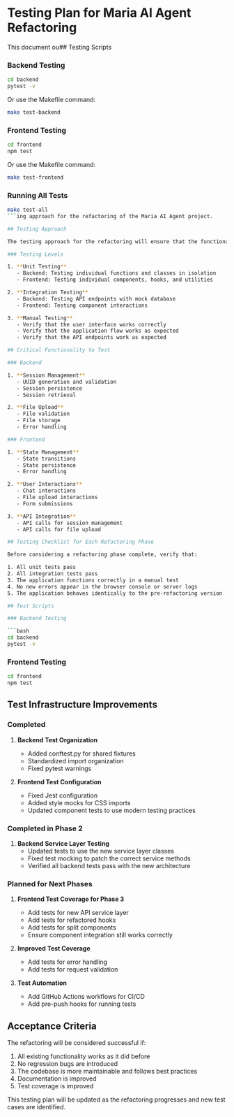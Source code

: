 # Testing Plan for Maria AI Agent Refactoring

This document ou## Testing Scripts

### Backend Testing

```bash
cd backend
pytest -v
```

Or use the Makefile command:

```bash
make test-backend
```

### Frontend Testing

```bash
cd frontend
npm test
```

Or use the Makefile command:

```bash
make test-frontend
```

### Running All Tests

```bash
make test-all
```ing approach for the refactoring of the Maria AI Agent project.

## Testing Approach

The testing approach for the refactoring will ensure that the functionality of the application remains intact while improving the codebase structure and quality. We will use a combination of unit tests, integration tests, and manual testing.

### Testing Levels

1. **Unit Testing**
   - Backend: Testing individual functions and classes in isolation
   - Frontend: Testing individual components, hooks, and utilities

2. **Integration Testing**
   - Backend: Testing API endpoints with mock database
   - Frontend: Testing component interactions

3. **Manual Testing**
   - Verify that the user interface works correctly
   - Verify that the application flow works as expected
   - Verify that the API endpoints work as expected

## Critical Functionality to Test

### Backend

1. **Session Management**
   - UUID generation and validation
   - Session persistence
   - Session retrieval

2. **File Upload**
   - File validation
   - File storage
   - Error handling

### Frontend

1. **State Management**
   - State transitions
   - State persistence
   - Error handling

2. **User Interactions**
   - Chat interactions
   - File upload interactions
   - Form submissions

3. **API Integration**
   - API calls for session management
   - API calls for file upload

## Testing Checklist for Each Refactoring Phase

Before considering a refactoring phase complete, verify that:

1. All unit tests pass
2. All integration tests pass
3. The application functions correctly in a manual test
4. No new errors appear in the browser console or server logs
5. The application behaves identically to the pre-refactoring version

## Test Scripts

### Backend Testing

```bash
cd backend
pytest -v
```

### Frontend Testing

```bash
cd frontend
npm test
```

## Test Infrastructure Improvements

### Completed

1. **Backend Test Organization**
   - Added conftest.py for shared fixtures
   - Standardized import organization
   - Fixed pytest warnings

2. **Frontend Test Configuration**
   - Fixed Jest configuration
   - Added style mocks for CSS imports
   - Updated component tests to use modern testing practices

### Completed in Phase 2

1. **Backend Service Layer Testing**
   - Updated tests to use the new service layer classes
   - Fixed test mocking to patch the correct service methods
   - Verified all backend tests pass with the new architecture

### Planned for Next Phases

1. **Frontend Test Coverage for Phase 3**
   - Add tests for new API service layer
   - Add tests for refactored hooks
   - Add tests for split components
   - Ensure component integration still works correctly

2. **Improved Test Coverage**
   - Add tests for error handling
   - Add tests for request validation

3. **Test Automation**
   - Add GitHub Actions workflows for CI/CD
   - Add pre-push hooks for running tests

## Acceptance Criteria

The refactoring will be considered successful if:

1. All existing functionality works as it did before
2. No regression bugs are introduced
3. The codebase is more maintainable and follows best practices
4. Documentation is improved
5. Test coverage is improved

This testing plan will be updated as the refactoring progresses and new test cases are identified.
